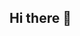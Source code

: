 ## Hi there 👋

<!--
**ramazzola/ramazzola** is a ✨ _special_ ✨ repository because its `README.md` (this file) appears on your GitHub profile.

Here are some ideas to get you started:

- 🔭 I’m currently working on ... getting caught up :/
- 🌱 I’m currently learning ... all about R and Github
- 👯 I’m looking to collaborate on ... my research project
- 🤔 I’m looking for help with ... EVERYTHING :)
- 💬 Ask me about ...
- 📫 How to reach me: ...
- 😄 Pronouns: ...
- ⚡ Fun fact: ... Im currenlty on a riding holiday in Spain
-->
